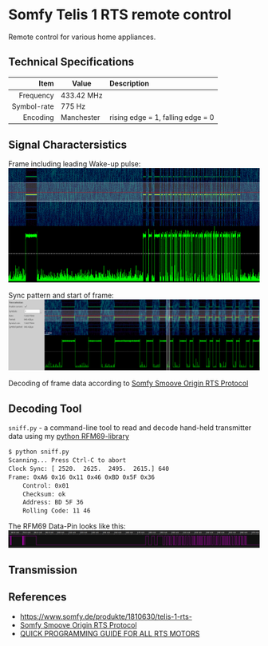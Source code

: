 # Somfy Telis 1 RTS remote control

Remote control for various home appliances.

## Technical Specifications

Item | Value | Description
-------------: | ------------- | :-------------
Frequency  | 433.42 MHz |
Symbol-rate | 775 Hz
Encoding | Manchester | rising edge = 1, falling edge = 0

## Signal Charactersistics

Frame including leading Wake-up pulse:
![Frame including WUP](docs/spectrum_magnitude.png)

Sync pattern and start of frame:
![Start of frame](docs/start_of_frame.png)

Decoding of frame data according to [Somfy Smoove Origin RTS Protocol](https://pushstack.wordpress.com/somfy-rts-protocol/)

## Decoding Tool

`sniff.py` - a command-line tool to read and decode hand-held transmitter data using my [python RFM69-library](https://github.com/henrythasler/rfm69)

```bash
$ python sniff.py
Scanning... Press Ctrl-C to abort
Clock Sync: [ 2520.  2625.  2495.  2615.] 640
Frame: 0xA6 0x16 0x11 0x46 0xBD 0x5F 0x36
    Control: 0x01
    Checksum: ok
    Address: BD 5F 36
    Rolling Code: 11 46
```

The RFM69 Data-Pin looks like this:
![Start of frame](docs/data_pin.png)

## Transmission

## References

* https://www.somfy.de/produkte/1810630/telis-1-rts-
* [Somfy Smoove Origin RTS Protocol](https://pushstack.wordpress.com/somfy-rts-protocol/)
* [QUICK PROGRAMMING GUIDE FOR ALL RTS MOTORS](http://www.automatedshadeinc.com/files/motors/all-somfy-rts%20motors-programming-quick-guide-02-09.pdf)

